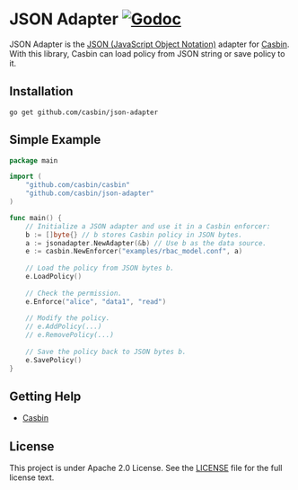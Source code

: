 JSON Adapter [![Godoc](https://godoc.org/github.com/casbin/json-adapter?status.svg)](https://godoc.org/github.com/casbin/json-adapter)
====

JSON Adapter is the [JSON (JavaScript Object Notation)](https://www.json.org/) adapter for [Casbin](https://github.com/casbin/casbin). With this library, Casbin can load policy from JSON string or save policy to it.

## Installation

    go get github.com/casbin/json-adapter

## Simple Example

```go
package main

import (
	"github.com/casbin/casbin"
	"github.com/casbin/json-adapter"
)

func main() {
	// Initialize a JSON adapter and use it in a Casbin enforcer:
	b := []byte{} // b stores Casbin policy in JSON bytes.
	a := jsonadapter.NewAdapter(&b) // Use b as the data source. 
	e := casbin.NewEnforcer("examples/rbac_model.conf", a)
	
	// Load the policy from JSON bytes b.
	e.LoadPolicy()
	
	// Check the permission.
	e.Enforce("alice", "data1", "read")
	
	// Modify the policy.
	// e.AddPolicy(...)
	// e.RemovePolicy(...)
	
	// Save the policy back to JSON bytes b.
	e.SavePolicy()
}
```

## Getting Help

- [Casbin](https://github.com/casbin/casbin)

## License

This project is under Apache 2.0 License. See the [LICENSE](LICENSE) file for the full license text.
